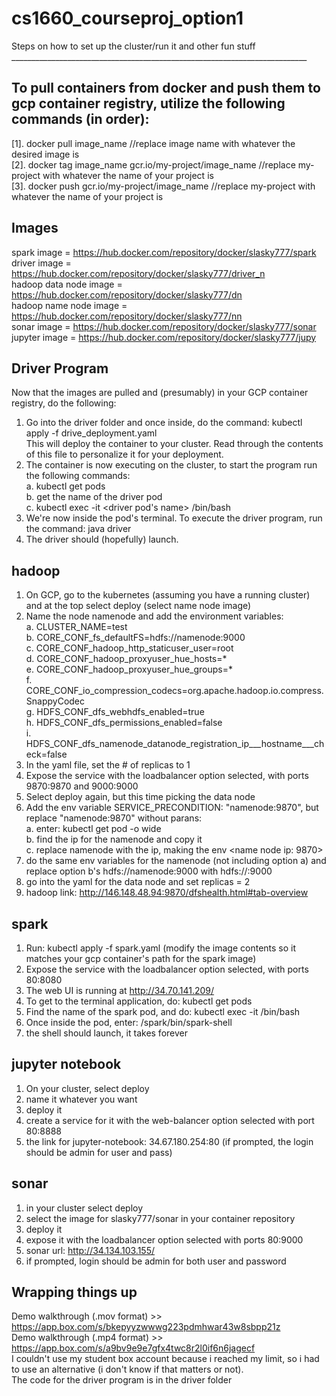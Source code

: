 # cs1660_courseproj_option1<br />
Steps on how to set up the cluster/run it and other fun stuff<br />
__________________________________________________________________________<br />
## To pull containers from docker and push them to gcp container registry, utilize the following commands (in order):  
[1]. docker pull image_name  //replace image name with whatever the desired image is  
[2]. docker tag image_name gcr.io/my-project/image_name //replace my-project with whatever the name of your project is  
[3]. docker push gcr.io/my-project/image_name //replace my-project with whatever the name of your project is  

## Images 
spark image = https://hub.docker.com/repository/docker/slasky777/spark  
driver image = https://hub.docker.com/repository/docker/slasky777/driver_n <br/>
hadoop data node image = https://hub.docker.com/repository/docker/slasky777/dn <br/>
hadoop name node image = https://hub.docker.com/repository/docker/slasky777/nn <br/>
sonar image = https://hub.docker.com/repository/docker/slasky777/sonar <br/>
jupyter image = https://hub.docker.com/repository/docker/slasky777/jupy <br/>  

## Driver Program  
Now that the images are pulled and (presumably) in your GCP container registry, do the following:  
1.  Go into the driver folder and once inside, do the command: kubectl apply -f drive_deployment.yaml  
   This will deploy the container to your cluster.  Read through the contents of this file to personalize it for your deployment.  
2. The container is now executing on the cluster, to start the program run the following commands:  
    a.  kubectl get pods   
    b.  get the name of the driver pod  
    c.  kubectl exec -it <driver pod's name> /bin/bash  
3.  We're now inside the pod's terminal.  To execute the driver program, run the command:  java driver  
4.  The driver should (hopefully) launch.  

## hadoop  
1.  On GCP, go to the kubernetes (assuming you have a running cluster) and at the top select deploy (select name node image) 
2.  Name the node namenode and add the environment variables:  
    a.  CLUSTER_NAME=test  
    b.  CORE_CONF_fs_defaultFS=hdfs://namenode:9000   
    c.  CORE_CONF_hadoop_http_staticuser_user=root  
    d.  CORE_CONF_hadoop_proxyuser_hue_hosts=*  
    e.  CORE_CONF_hadoop_proxyuser_hue_groups=*  
    f.  CORE_CONF_io_compression_codecs=org.apache.hadoop.io.compress.SnappyCodec  
    g.  HDFS_CONF_dfs_webhdfs_enabled=true  
    h.  HDFS_CONF_dfs_permissions_enabled=false  
    i.  HDFS_CONF_dfs_namenode_datanode_registration_ip___hostname___check=false  
3.  In the yaml file, set the # of replicas to 1  
4.  Expose the service with the loadbalancer option selected, with ports 9870:9870 and 9000:9000  
5.  Select deploy again, but this time picking the data node 
6.  Add the env variable SERVICE_PRECONDITION: "namenode:9870", but replace "namenode:9870" without parans:  
    a. enter: kubectl get pod -o wide  
    b. find the ip for the namenode and copy it  
    c. replace namenode with the ip, making the env <name node ip: 9870>  
7.  do the same env variables for the namenode (not including option a) and replace option b's hdfs://namenode:9000 with hdfs://<namenode ip>:9000  
8.  go into the yaml for the data node and set replicas = 2  
9.  hadoop link:  http://146.148.48.94:9870/dfshealth.html#tab-overview  
## spark  
1. Run: kubectl apply -f spark.yaml (modify the image contents so it matches your gcp container's path for the spark image)  
2. Expose the service with the loadbalancer option selected, with ports 80:8080  
3. The web UI is running at http://34.70.141.209/
4.  To get to the terminal application, do: kubectl get pods  
5.  Find the name of the spark pod, and do:  kubectl exec -it <pod name> /bin/bash  
6.  Once inside the pod, enter:  /spark/bin/spark-shell  
7.  the shell should launch, it takes forever  
## jupyter notebook  
1.  On your cluster, select deploy  
2.  name it whatever you want 
3.  deploy it 
4.  create a service for it with the web-balancer option selected with port 80:8888  
5.  the link for jupyter-notebook: 34.67.180.254:80  (if prompted, the login should be admin for user and pass)  
## sonar  
1.  in your cluster select deploy  
2.  select the image for slasky777/sonar in your container repository  
3.  deploy it 
4.  expose it with the loadbalancer option selected with ports 80:9000  
5.  sonar url:  http://34.134.103.155/  
6.  if prompted, login should be admin for both user and password  
## Wrapping things up  
Demo walkthrough (.mov format) >> https://app.box.com/s/bkepyyzwwwg223pdmhwar43w8sbpp21z  
Demo walkthrough (.mp4 format) >> https://app.box.com/s/a9bv9e9e7gfx4twc8r2l0if6n6jagecf  
I couldn't use my student box account because i reached my limit, so i had to use an alternative (i don't know if that matters or not).  
The code for the driver program is in the driver folder 



 

